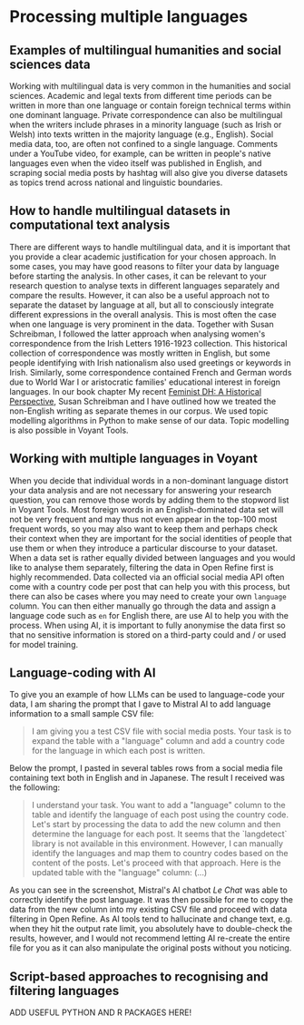 # Processing multiple languages

## Examples of multilingual humanities and social sciences data

Working with multilingual data is very common in the humanities and social sciences. Academic and legal texts from different time periods can be written in more than one language or contain foreign technical terms within one dominant language. Private correspondence can also be multilingual when the writers include phrases in a minority language (such as Irish or Welsh) into texts written in the majority language (e.g., English). Social media data, too, are often not confined to a single language. Comments under a YouTube video, for example, can be written in people's native languages even when the video itself was published in English, and scraping social media posts by hashtag will also give you diverse datasets as topics trend across national and linguistic boundaries.

## How to handle multilingual datasets in computational text analysis

There are different ways to handle multilingual data, and it is important that you provide a clear academic justification for your chosen approach. In some cases, you may have good reasons to filter your data by language before starting the analysis. In other cases, it can be relevant to your research question to analyse texts in different languages separately and compare the results. However, it can also be a useful approach not to separate the dataset by language at all, but all to consciously integrate different expressions in the overall analysis. This is most often the case when one language is very prominent in the data. Together with Susan Schreibman, I followed the latter approach when analysing women's correspondence from the Irish Letters 1916-1923 collection. This historical collection of correspondence was mostly written in English, but some people identifying with Irish nationalism also used greetings or keywords in Irish. Similarly, some correspondence contained French and German words due to World War I or aristocratic families' educational interest in foreign languages. In our book chapter My recent [Feminist DH: A Historical Perspective](https://muse.jhu.edu/pub/34/oa_edited_volume/chapter/4144235), Susan Schreibman and I have outlined how we treated the non-English writing as separate themes in our corpus. We used topic modelling algorithms in Python to make sense of our data. Topic modelling is also possible in Voyant Tools.

## Working with multiple languages in Voyant

When you decide that individual words in a non-dominant language distort your data analysis and are not necessary for answering your research question, you can remove those words by adding them to the stopword list in Voyant Tools. Most foreign words in an English-dominated data set will not be very frequent and may thus not even appear in the top-100 most frequent words, so you may also want to keep them and perhaps check their context when they are important for the social identities of people that use them or when they introduce a particular discourse to your dataset. When a data set is rather equally divided between languages and you would like to analyse them separately, filtering the data in Open Refine first is highly recommended. Data collected via an official social media API often come with a country code per post that can help you with this process, but there can also be cases where you may need to create your own `language` column. You can then either manually go through the data and assign a language code such as `en` for English there, are use AI to help you with the process. When using AI, it is important to fully anonymise the data first so that no sensitive information is stored on a third-party could and / or used for model training.

## Language-coding with AI

To give you an example of how LLMs can be used to language-code your data, I am sharing the prompt that I gave to Mistral AI to add language information to a small sample CSV file:

<blockquote>I am giving you a test CSV file with social media posts. Your task is to expand the table with a "language" column and add a country code for the language in which each post is written.</blockquote>

Below the prompt, I pasted in several tables rows from a social media file containing text both in English and in Japanese. The result I received was the following:

<blockquote>I understand your task. You want to add a "language" column to the table and identify the language of each post using the country code. Let's start by processing the data to add the new column and then determine the language for each post. It seems that the `langdetect` library is not available in this environment. However, I can manually identify the languages and map them to country codes based on the content of the posts. Let's proceed with that approach. Here is the updated table with the "language" column: (...)</blockquote>

As you can see in the screenshot, Mistral's AI chatbot <em>Le Chat</em> was able to correctly identify the post language. It was then possible for me to copy the data from the new column into my existing CSV file and proceed with data filtering in Open Refine. As AI tools tend to hallucinate and change text, e.g. when they hit the output rate limit, you absolutely have to double-check the results, however, and I would not recommend letting AI re-create the entire file for you as it can also manipulate the original posts without you noticing.

## Script-based approaches to recognising and filtering languages

ADD USEFUL PYTHON AND R PACKAGES HERE!



